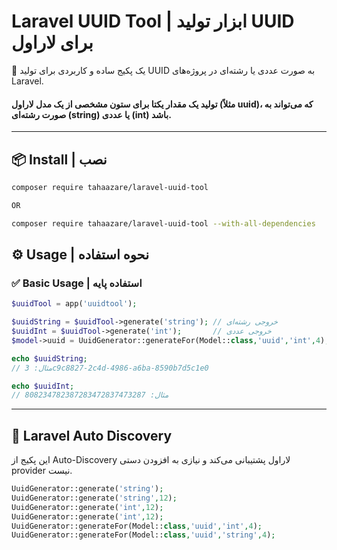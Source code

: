 
# Laravel UUID Tool | ابزار تولید UUID برای لاراول

🎯 یک پکیج ساده و کاربردی برای تولید UUID به صورت عددی یا رشته‌ای در پروژه‌های Laravel.
####  تولید یک مقدار یکتا برای ستون مشخصی از یک مدل لاراول (مثلاً uuid)، که می‌تواند به صورت رشته‌ای (string) یا عددی (int) باشد.
---

## 📦 Install | نصب

```bash
composer require tahaazare/laravel-uuid-tool 

OR

composer require tahaazare/laravel-uuid-tool --with-all-dependencies

```


## ⚙️ Usage | نحوه استفاده

### ✅ Basic Usage | استفاده پایه

```php
$uuidTool = app('uuidtool');

$uuidString = $uuidTool->generate('string'); // خروجی رشته‌ای
$uuidInt = $uuidTool->generate('int');       // خروجی عددی
$model->uuid = UuidGenerator::generateFor(Model::class,'uuid','int',4); // تولید یک مقدار یکتا برای ستون مشخصی از یک مدل لاراول (مثلاً uuid)، که می‌تواند به صورت رشته‌ای (string) یا عددی (int) باشد.

echo $uuidString;
// مثال: 3c9c8827-2c4d-4986-a6ba-8590b7d5c1e0

echo $uuidInt;
// مثال: 808234782387283472837473287
```

---

## 🧩 Laravel Auto Discovery

این پکیج از Auto-Discovery لاراول پشتیبانی می‌کند و نیازی به افزودن دستی provider نیست.


```php
UuidGenerator::generate('string');
UuidGenerator::generate('string',12);
UuidGenerator::generate('int',12);
UuidGenerator::generate('int',12);
UuidGenerator::generateFor(Model::class,'uuid','int',4);
UuidGenerator::generateFor(Model::class,'uuid','string',4);
```
